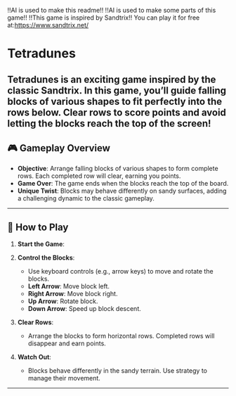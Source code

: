 !!AI is used to make this readme!!
!!AI is used to make some parts of this game!!
!!This game is inspired by Sandtrix!!
You can play it for free at:https://www.sandtrix.net/
# Tetradunes
Tetradunes is an exciting game inspired by the classic Sandtrix. In this game, you’ll guide falling blocks of various shapes to fit perfectly into the rows below. Clear rows to score points and avoid letting the blocks reach the top of the screen!
---

## 🎮 Gameplay Overview

- **Objective**: Arrange falling blocks of various shapes to form complete rows. Each completed row will clear, earning you points.
- **Game Over**: The game ends when the blocks reach the top of the board.
- **Unique Twist**: Blocks may behave differently on sandy surfaces, adding a challenging dynamic to the classic gameplay.

---

## 🚀 How to Play

1. **Start the Game**:

2. **Control the Blocks**:
   - Use keyboard controls (e.g., arrow keys) to move and rotate the blocks.
   - **Left Arrow**: Move block left.
   - **Right Arrow**: Move block right.
   - **Up Arrow**: Rotate block.
   - **Down Arrow**: Speed up block descent.

3. **Clear Rows**:
   - Arrange the blocks to form horizontal rows. Completed rows will disappear and earn points.

4. **Watch Out**:
   - Blocks behave differently in the sandy terrain. Use strategy to manage their movement.

---

